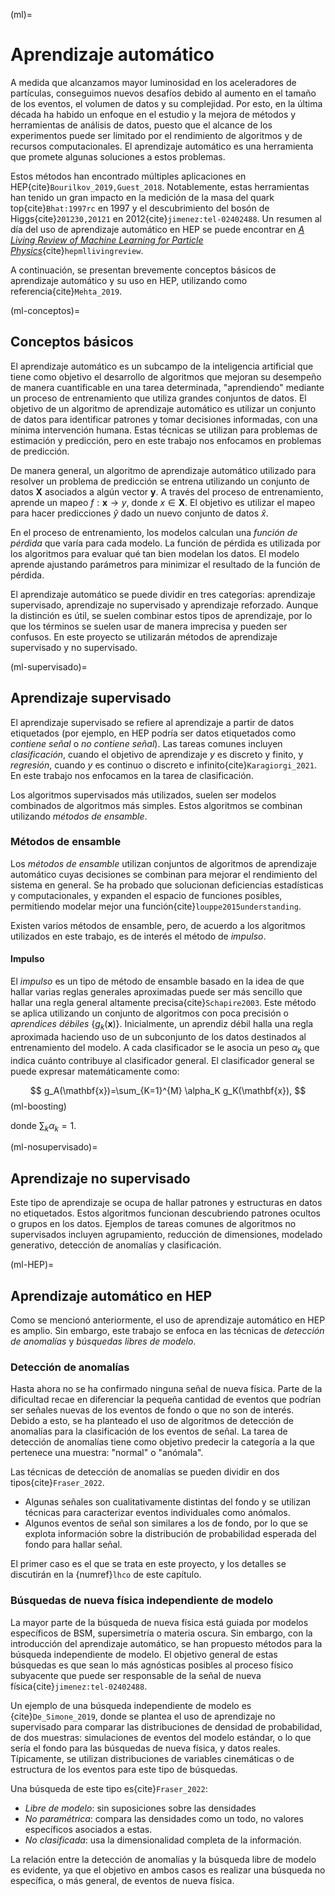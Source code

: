 (ml)=
# Aprendizaje automático
A medida que alcanzamos mayor luminosidad en los aceleradores de partículas, conseguimos nuevos desafíos debido al aumento en el tamaño de los eventos, el volumen de datos y su complejidad. Por esto, en la última década ha habido un enfoque en el estudio y la mejora de métodos y herramientas de análisis de datos, puesto que el alcance de los experimentos puede ser limitado por el rendimiento de algoritmos y de recursos computacionales. El aprendizaje automático es una herramienta que promete algunas soluciones a estos problemas.

Estos métodos han encontrado múltiples aplicaciones en HEP{cite}`Bourilkov_2019,Guest_2018`. Notablemente, estas herramientas han tenido un gran impacto en la medición de la masa del quark top{cite}`Bhat:1997rc` en 1997 y el descubrimiento del bosón de Higgs{cite}`201230,20121` en 2012{cite}`jimenez:tel-02402488`. Un resumen al día del uso de aprendizaje automático en HEP se puede encontrar en *[A Living Review of Machine Learning for Particle Physics](https://iml-wg.github.io/HEPML-LivingReview/)*{cite}`hepmllivingreview`.

A continuación, se presentan brevemente conceptos básicos de aprendizaje automático y su uso en HEP, utilizando como referencia{cite}`Mehta_2019`.

(ml-conceptos)=
## Conceptos básicos
El aprendizaje automático es un subcampo de la inteligencia artificial que tiene como objetivo el desarrollo de algoritmos que mejoran su desempeño de manera cuantificable en una tarea determinada, "aprendiendo" mediante un proceso de entrenamiento que utiliza grandes conjuntos de datos. El objetivo de un algoritmo de aprendizaje automático es utilizar un conjunto de datos para identificar patrones y tomar decisiones informadas, con una mínima intervención humana. Estas técnicas se utilizan para problemas de estimación y predicción, pero en este trabajo nos enfocamos en problemas de predicción. 

De manera general, un algoritmo de aprendizaje automático utilizado para resolver un problema de predicción se entrena utilizando un conjunto de datos $\mathbf{X}$ asociados a algún vector $\mathbf{y}$. A través del proceso de entrenamiento, aprende un mapeo $f:\mathbf{x}\longrightarrow y$, donde $x\in\mathbf{X}$. El objetivo es utilizar el mapeo para hacer predicciones $\hat{y}$ dado un nuevo conjunto de datos $\hat{x}$.

En el proceso de entrenamiento, los modelos calculan una *función de pérdida* que varía para cada modelo. La función de pérdida es utilizada por los algoritmos para evaluar qué tan bien modelan los datos. El modelo aprende ajustando parámetros para minimizar el resultado de la función de pérdida.

El aprendizaje automático se puede dividir en tres categorías: aprendizaje supervisado, aprendizaje no supervisado y aprendizaje reforzado. Aunque la distinción es útil, se suelen combinar estos tipos de aprendizaje, por lo que los términos se suelen usar de manera imprecisa y pueden ser confusos. En este proyecto se utilizarán métodos de aprendizaje supervisado y no supervisado.

(ml-supervisado)=
## Aprendizaje supervisado
El aprendizaje supervisado se refiere al aprendizaje a partir de datos etiquetados (por ejemplo, en HEP podría ser datos etiquetados como *contiene señal* o *no contiene señal*). Las tareas comunes incluyen *clasificación*, cuando el objetivo de aprendizaje $y$ es discreto y finito, y *regresión*, cuando $y$ es continuo o discreto e infinito{cite}`Karagiorgi_2021`. En este trabajo nos enfocamos en la tarea de clasificación.

Los algoritmos supervisados más utilizados, suelen ser modelos combinados de algoritmos más simples. Estos algoritmos se combinan utilizando *métodos de ensamble*.

### Métodos de ensamble 
Los *métodos de ensamble* utilizan conjuntos de algoritmos de aprendizaje automático cuyas decisiones se combinan para mejorar el rendimiento del sistema en general. Se ha probado que solucionan deficiencias estadísticas y computacionales, y expanden el espacio de funciones posibles, permitiendo modelar mejor una función{cite}`louppe2015understanding`.

Existen varios métodos de ensamble, pero, de acuerdo a los algoritmos utilizados en este trabajo, es de interés el método de *impulso*.
#### Impulso
El *impulso* es un tipo de método de ensamble basado en la idea de que hallar varias reglas generales aproximadas puede ser más sencillo que hallar una regla general altamente precisa{cite}`Schapire2003`. Este método se aplica utilizando un conjunto de algoritmos con poca precisión o *aprendices débiles* $\{g_k(\mathbf{x})\}$. Inicialmente, un aprendiz débil halla una regla aproximada haciendo uso de un subconjunto de los datos destinados al entrenamiento del modelo. A cada clasificador se le asocia un peso $\alpha_k$ que indica cuánto contribuye al clasificador general. El clasificador general se puede expresar matemáticamente como:

$$
    g_A(\mathbf{x})=\sum_{K=1}^{M} \alpha_K g_K(\mathbf{x}),
$$ (ml-boosting)

donde $\sum_k \alpha_k=1$.

(ml-nosupervisado)=
## Aprendizaje no supervisado
Este tipo de aprendizaje se ocupa de hallar patrones y estructuras en datos no etiquetados. Estos algoritmos funcionan descubriendo patrones ocultos o grupos en los datos. Ejemplos de tareas comunes de algoritmos no supervisados incluyen agrupamiento, reducción de dimensiones, modelado generativo, detección de anomalías y clasificación.

(ml-HEP)=
## Aprendizaje automático en HEP
Como se mencionó anteriormente, el uso de aprendizaje automático en HEP es amplio. Sin embargo, este trabajo se enfoca en las técnicas de *detección de anomalías* y *búsquedas libres de modelo*.

### Detección de anomalías
Hasta ahora no se ha confirmado ninguna señal de nueva física. Parte de la dificultad recae en diferenciar la pequeña cantidad de eventos que podrían ser señales nuevas de los eventos de fondo o que no son de interés. Debido a esto, se ha planteado el uso de algoritmos de detección de anomalías para la clasificación de los eventos de señal. La tarea de detección de anomalías tiene como objetivo predecir la categoría a la que pertenece una muestra: "normal" o "anómala".

Las técnicas de detección de anomalías se pueden dividir en dos tipos{cite}`Fraser_2022`. 
- Algunas señales son cualitativamente distintas del fondo y se utilizan técnicas para caracterizar eventos individuales como anómalos. 
- Algunos eventos de señal son similares a los de fondo, por lo que se explota información sobre la distribución de probabilidad esperada del fondo para hallar señal. 

El primer caso es el que se trata en este proyecto, y los detalles se discutirán en la {numref}`lhco` de este capítulo.

### Búsquedas de nueva física independiente de modelo
La mayor parte de la búsqueda de nueva física está guiada por modelos específicos de BSM, supersimetría o materia oscura. Sin embargo, con la introducción del aprendizaje automático, se han propuesto métodos para la búsqueda independiente de modelo. El objetivo general de estas búsquedas es que sean lo más agnósticas posibles al proceso físico subyacente que puede ser responsable de la señal de nueva física{cite}`jimenez:tel-02402488`.

Un ejemplo de una búsqueda independiente de modelo es {cite}`De_Simone_2019`, donde se plantea el uso de aprendizaje no supervisado para comparar las distribuciones de densidad de probabilidad, de dos muestras: simulaciones de eventos del modelo estándar, o lo que sería el fondo para las búsquedas de nueva física, y datos reales. Típicamente, se utilizan distribuciones de variables cinemáticas o de estructura de los eventos para este tipo de búsquedas.

Una búsqueda de este tipo es{cite}`Fraser_2022`:
- *Libre de modelo*: sin suposiciones sobre las densidades
- *No paramétrica*: compara las densidades como un todo, no valores específicos asociados a estas.
- *No clasificada*: usa la dimensionalidad completa de la información.

La relación entre la detección de anomalías y la búsqueda libre de modelo es evidente, ya que el objetivo en ambos casos es realizar una búsqueda no específica, o más general, de eventos de nueva física.